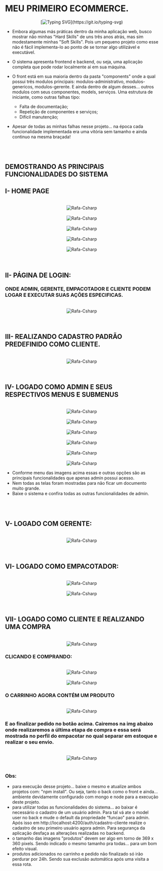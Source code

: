 # MEU PRIMEIRO ECOMMERCE.
<div id="badges"  align="center">
  
[![Typing SVG](https://readme-typing-svg.herokuapp.com?color=FF0000&lines=Projeto+com:+Angular,+Node+e+Mongo!)](https://git.io/typing-svg)
</div>


* Embora algumas más práticas dentro da minha aplicação web, busco mostrar não minhas "Hard Skills" de uns três anos atrás, mas sim modestamente minhas "Soft Skills". Pois um pequeno projeto como esse não é fácil implementa-lo ao ponto de se tornar algo utilizável e executável.

* O sistema apresenta frontend e backend, ou seja, uma aplicação completa que pode rodar localmente ai em sua máquina.

* O front está em sua maioria dentro da pasta "components" onde a qual possui três modulos principais: modulos-administrativo, modulos-genericos, modulos-gerente. E ainda dentro de algum desses... outros modulos com seus componentes, models, serviços. Uma estrutura de iniciante, como outras falhas tipo:
    - Falta de documentação;
    - Repetição de componentes e serviços;
    - Difícil  manutenção;
    
* Apesar de todas as minhas falhas nesse projeto... na época cada funcionalidade implementada era uma vitória sem tamanho e ainda continuo na mesma braçada!

<br>
<br>

## DEMOSTRANDO AS PRINCIPAIS FUNCIONALIDADES DO SISTEMA


## I- HOME PAGE

<div align="center" style="display: inline_block"><br> 
<img align="center" alt="Rafa-Csharp"  src="https://github.com/benedito80/Meu-primeiro-Ecommerce-Projeto-Pessoal/blob/main/img_README/1.png"> 
</div>

<div align="center" style="display: inline_block"><br> 
<img align="center" alt="Rafa-Csharp" src="https://github.com/benedito80/Meu-primeiro-Ecommerce-Projeto-Pessoal/blob/main/img_README/2.png"> 
</div>

<div align="center" style="display: inline_block"><br> 
<img align="center" alt="Rafa-Csharp"  src="https://github.com/benedito80/Meu-primeiro-Ecommerce-Projeto-Pessoal/blob/main/img_README/3.png"> 
</div>

<div align="center" style="display: inline_block"><br> 
<img align="center" alt="Rafa-Csharp"  src="https://github.com/benedito80/Meu-primeiro-Ecommerce-Projeto-Pessoal/blob/main/img_README/4.png"> 
</div>

<div align="center" style="display: inline_block"><br> 
<img align="center" alt="Rafa-Csharp"  src="https://github.com/benedito80/Meu-primeiro-Ecommerce-Projeto-Pessoal/blob/main/img_README/5.png"> 
</div>
<br>
<br>


## II- PÁGINA DE LOGIN: 
### ONDE ADMIN, GERENTE, EMPACOTADOR E CLIENTE PODEM LOGAR E EXECUTAR SUAS AÇÕES ESPECIFICAS.

<div align="center" style="display: inline_block"><br> 
<img align="center" alt="Rafa-Csharp" src="https://github.com/benedito80/Meu-primeiro-Ecommerce-Projeto-Pessoal/blob/main/img_README/6.png"> 
</div>
<br>
<br>

## III- REALIZANDO CADASTRO PADRÃO PREDEFINIDO COMO CLIENTE.
<div align="center" style="display: inline_block"><br> 
<img align="center" alt="Rafa-Csharp" src="https://github.com/benedito80/Meu-primeiro-Ecommerce-Projeto-Pessoal/blob/main/img_README/7.png"> 
</div>
<br>
<br>

## IV- LOGADO COMO ADMIN E SEUS RESPECTIVOS MENUS E SUBMENUS
<div align="center" style="display: inline_block"><br> 
<img align="center" alt="Rafa-Csharp"  src="https://github.com/benedito80/Meu-primeiro-Ecommerce-Projeto-Pessoal/blob/main/img_README/8.png"> 
</div>
<div align="center" style="display: inline_block"><br> 
<img align="center" alt="Rafa-Csharp"   src="https://github.com/benedito80/Meu-primeiro-Ecommerce-Projeto-Pessoal/blob/main/img_README/9.png"> 
</div>
<div align="center" style="display: inline_block"><br> 
<img align="center" alt="Rafa-Csharp"  src="https://github.com/benedito80/Meu-primeiro-Ecommerce-Projeto-Pessoal/blob/main/img_README/10.png"> 
</div>
<div align="center" style="display: inline_block"><br> 
<img align="center" alt="Rafa-Csharp"  src="https://github.com/benedito80/Meu-primeiro-Ecommerce-Projeto-Pessoal/blob/main/img_README/11.png"> 
</div>
<div align="center" style="display: inline_block"><br> 
<img align="center" alt="Rafa-Csharp"  src="https://github.com/benedito80/Meu-primeiro-Ecommerce-Projeto-Pessoal/blob/main/img_README/12.png"> 
</div>
<div align="center" style="display: inline_block"><br> 
<img align="center" alt="Rafa-Csharp" src="https://github.com/benedito80/Meu-primeiro-Ecommerce-Projeto-Pessoal/blob/main/img_README/13.png"> 
</div>


- Conforme menu das imagens acima essas e outras opções são as principais funcionalidades que apenas admin possui acesso. 
- Nem todas as telas foram mostradas para não ficar um documento muito grande.
- Baixe o sistema e confira todas as outras funcionalidades de admin.
<br>
<br>

## V- LOGADO COM GERENTE:
<div align="center" style="display: inline_block"><br> 
<img align="center" alt="Rafa-Csharp"  src="https://github.com/benedito80/Meu-primeiro-Ecommerce-Projeto-Pessoal/blob/main/img_README/14.png"> 
</div>
<br>
<br>

## VI- LOGADO COMO EMPACOTADOR:
<div align="center" style="display: inline_block"><br> 
<img align="center" alt="Rafa-Csharp" src="https://github.com/benedito80/Meu-primeiro-Ecommerce-Projeto-Pessoal/blob/main/img_README/15.png"> 
</div>

<div align="center" style="display: inline_block"><br> 
<img align="center" alt="Rafa-Csharp"  src="https://github.com/benedito80/Meu-primeiro-Ecommerce-Projeto-Pessoal/blob/main/img_README/16.png"> 
</div>
<br>
<br>

## VII- LOGADO COMO CLIENTE E REALIZANDO UMA COMPRA

<div align="center" style="display: inline_block"><br> 
<img align="center" alt="Rafa-Csharp"  src="https://github.com/benedito80/Meu-primeiro-Ecommerce-Projeto-Pessoal/blob/main/img_README/17.png"> 
</div>

### CLICANDO E COMPRANDO:
<div align="center" style="display: inline_block"><br> 
<img align="center" alt="Rafa-Csharp" src="https://github.com/benedito80/Meu-primeiro-Ecommerce-Projeto-Pessoal/blob/main/img_README/18.png"> 
</div>
<div align="center" style="display: inline_block"><br> 
<img align="center" alt="Rafa-Csharp"  src="https://github.com/benedito80/Meu-primeiro-Ecommerce-Projeto-Pessoal/blob/main/img_README/19.png"> 
</div>

### O CARRINHO AGORA CONTÉM UM PRODUTO

<div align="center" style="display: inline_block"><br> 
<img align="center" alt="Rafa-Csharp"  src="https://github.com/benedito80/Meu-primeiro-Ecommerce-Projeto-Pessoal/blob/main/img_README/20.png"> 
</div>

### E ao finalizar pedido no botão acima. Cairemos na img abaixo onde realizaremos a última etapa de compra e essa será mostrada no perfil do empacotar no qual separar em estoque e realizar o seu envio.

<div align="center" style="display: inline_block"><br> 
<img align="center" alt="Rafa-Csharp"  src="https://github.com/benedito80/Meu-primeiro-Ecommerce-Projeto-Pessoal/blob/main/img_README/21.png"> 
</div>
<br>

### Obs:
-	para execução desse projeto... baixe o mesmo e atualize ambos projetos com: "npm install". Ou seja, tanto o back como o front e ainda... ambiente devidamente configurado com mongo e node para a execução deste projeto.
-	para utilizar todas as funcionalidades do sistema... ao baixar é necessário o cadastro de um usuário admin. Para tal vá ate o model user no back e mude o default da propriedade “funcao" para admin. Após isso em http://localhost:4200/auth/cadastro-cliente realize o cadastro de seu primeiro usuário agora admin. Para segurança da aplicação desfaça as alterações realizadas no backend.
-	o tamanho das imagens "produtos" devem ser algo em torno de 369 x 360 pixels. Sendo indicado o mesmo tamanho pra todas... para um bom efeito visual.
-	produtos adicionados no carrinho e pedido não finalizado só irão perdurar por 24h. Sendo sua exclusão automática após uma visita a essa rota.

